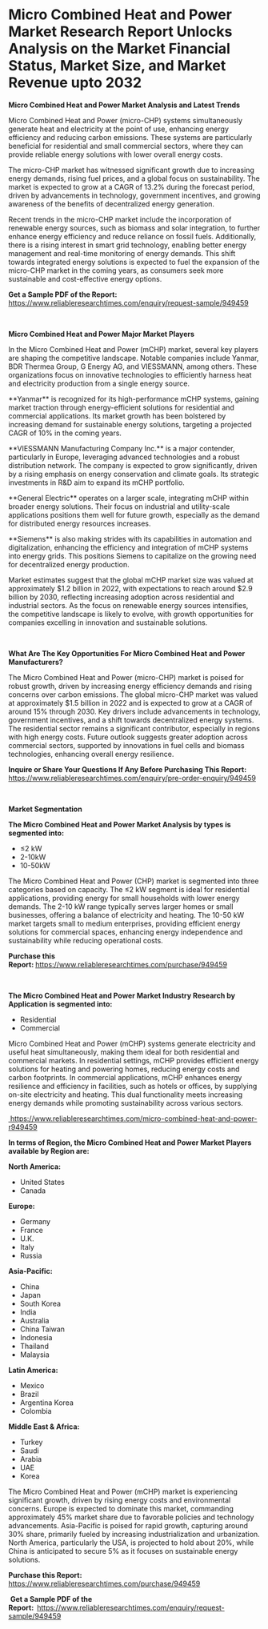 <p><h1>Micro Combined Heat and Power Market Research Report Unlocks Analysis on the Market Financial Status, Market Size, and Market Revenue upto 2032</h1></p><p><strong>Micro Combined Heat and Power Market Analysis and Latest Trends</strong></p>
<p><p>Micro Combined Heat and Power (micro-CHP) systems simultaneously generate heat and electricity at the point of use, enhancing energy efficiency and reducing carbon emissions. These systems are particularly beneficial for residential and small commercial sectors, where they can provide reliable energy solutions with lower overall energy costs. </p><p>The micro-CHP market has witnessed significant growth due to increasing energy demands, rising fuel prices, and a global focus on sustainability. The market is expected to grow at a CAGR of 13.2% during the forecast period, driven by advancements in technology, government incentives, and growing awareness of the benefits of decentralized energy generation.</p><p>Recent trends in the micro-CHP market include the incorporation of renewable energy sources, such as biomass and solar integration, to further enhance energy efficiency and reduce reliance on fossil fuels. Additionally, there is a rising interest in smart grid technology, enabling better energy management and real-time monitoring of energy demands. This shift towards integrated energy solutions is expected to fuel the expansion of the micro-CHP market in the coming years, as consumers seek more sustainable and cost-effective energy options.</p></p>
<p><strong>Get a Sample PDF of the Report:&nbsp;</strong> <a href="https://www.reliableresearchtimes.com/enquiry/request-sample/949459?utm_campaign=2232&utm_medium=2&utm_source=Github&utm_content=ia&utm_term=17042025&utm_id=micro-combined-heat-and-power">https://www.reliableresearchtimes.com/enquiry/request-sample/949459</a></p>
<p>&nbsp;</p>
<p><strong>Micro Combined Heat and Power Major Market Players</strong></p>
<p><p>In the Micro Combined Heat and Power (mCHP) market, several key players are shaping the competitive landscape. Notable companies include Yanmar, BDR Thermea Group, G Energy AG, and VIESSMANN, among others. These organizations focus on innovative technologies to efficiently harness heat and electricity production from a single energy source.</p><p>**Yanmar** is recognized for its high-performance mCHP systems, gaining market traction through energy-efficient solutions for residential and commercial applications. Its market growth has been bolstered by increasing demand for sustainable energy solutions, targeting a projected CAGR of 10% in the coming years.</p><p>**VIESSMANN Manufacturing Company Inc.** is a major contender, particularly in Europe, leveraging advanced technologies and a robust distribution network. The company is expected to grow significantly, driven by a rising emphasis on energy conservation and climate goals. Its strategic investments in R&D aim to expand its mCHP portfolio.</p><p>**General Electric** operates on a larger scale, integrating mCHP within broader energy solutions. Their focus on industrial and utility-scale applications positions them well for future growth, especially as the demand for distributed energy resources increases.</p><p>**Siemens** is also making strides with its capabilities in automation and digitalization, enhancing the efficiency and integration of mCHP systems into energy grids. This positions Siemens to capitalize on the growing need for decentralized energy production.</p><p>Market estimates suggest that the global mCHP market size was valued at approximately $1.2 billion in 2022, with expectations to reach around $2.9 billion by 2030, reflecting increasing adoption across residential and industrial sectors. As the focus on renewable energy sources intensifies, the competitive landscape is likely to evolve, with growth opportunities for companies excelling in innovation and sustainable solutions.</p></p>
<p>&nbsp;</p>
<p><strong>What Are The Key Opportunities For Micro Combined Heat and Power Manufacturers?</strong></p>
<p><p>The Micro Combined Heat and Power (micro-CHP) market is poised for robust growth, driven by increasing energy efficiency demands and rising concerns over carbon emissions. The global micro-CHP market was valued at approximately $1.5 billion in 2022 and is expected to grow at a CAGR of around 15% through 2030. Key drivers include advancements in technology, government incentives, and a shift towards decentralized energy systems. The residential sector remains a significant contributor, especially in regions with high energy costs. Future outlook suggests greater adoption across commercial sectors, supported by innovations in fuel cells and biomass technologies, enhancing overall energy resilience.</p></p>
<p><strong>Inquire or Share Your Questions If Any Before Purchasing This Report:</strong> <a href="https://www.reliableresearchtimes.com/enquiry/pre-order-enquiry/949459?utm_campaign=2232&utm_medium=2&utm_source=Github&utm_content=ia&utm_term=17042025&utm_id=micro-combined-heat-and-power">https://www.reliableresearchtimes.com/enquiry/pre-order-enquiry/949459</a></p>
<p>&nbsp;</p>
<p><strong>Market Segmentation</strong></p>
<p><strong>The Micro Combined Heat and Power Market Analysis by types is segmented into:</strong></p>
<p><ul><li>≤2 kW</li><li>2-10kW</li><li>10-50kW</li></ul></p>
<p><p>The Micro Combined Heat and Power (CHP) market is segmented into three categories based on capacity. The ≤2 kW segment is ideal for residential applications, providing energy for small households with lower energy demands. The 2-10 kW range typically serves larger homes or small businesses, offering a balance of electricity and heating. The 10-50 kW market targets small to medium enterprises, providing efficient energy solutions for commercial spaces, enhancing energy independence and sustainability while reducing operational costs.</p></p>
<p><strong>Purchase this Report:&nbsp;</strong><a href="https://www.reliableresearchtimes.com/purchase/949459?utm_campaign=2232&utm_medium=2&utm_source=Github&utm_content=ia&utm_term=17042025&utm_id=micro-combined-heat-and-power">https://www.reliableresearchtimes.com/purchase/949459</a></p>
<p>&nbsp;</p>
<p><strong>The Micro Combined Heat and Power Market Industry Research by Application is segmented into:</strong></p>
<p><ul><li>Residential</li><li>Commercial</li></ul></p>
<p><p>Micro Combined Heat and Power (mCHP) systems generate electricity and useful heat simultaneously, making them ideal for both residential and commercial markets. In residential settings, mCHP provides efficient energy solutions for heating and powering homes, reducing energy costs and carbon footprints. In commercial applications, mCHP enhances energy resilience and efficiency in facilities, such as hotels or offices, by supplying on-site electricity and heating. This dual functionality meets increasing energy demands while promoting sustainability across various sectors.</p></p>
<p><a href="https://www.reliableresearchtimes.com/micro-combined-heat-and-power-r949459?utm_campaign=2232&utm_medium=2&utm_source=Github&utm_content=ia&utm_term=17042025&utm_id=micro-combined-heat-and-power">&nbsp;https://www.reliableresearchtimes.com/micro-combined-heat-and-power-r949459</a></p>
<p><strong>In terms of Region, the Micro Combined Heat and Power Market Players available by Region are:</strong></p>
<p>
    <p> <strong> North America: </strong>
        <ul>
            <li>United States</li>
            <li>Canada</li>
        </ul>
        </p> 
    <p> <strong> Europe: </strong>
        <ul>
            <li>Germany</li>
            <li>France</li>
            <li>U.K.</li>
            <li>Italy</li>
            <li>Russia</li>
        </ul>
        </p> 
    <p> <strong> Asia-Pacific: </strong>
        <ul>
            <li>China</li>
            <li>Japan</li>
            <li>South Korea</li>
            <li>India</li>
            <li>Australia</li>
            <li>China Taiwan</li>
            <li>Indonesia</li>
            <li>Thailand</li>
            <li>Malaysia</li>
        </ul>
        </p> 
    <p> <strong> Latin America: </strong>
        <ul>
            <li>Mexico</li>
            <li>Brazil</li>
            <li>Argentina Korea</li>
            <li>Colombia</li>
        </ul>
        </p> 
    <p> <strong> Middle East & Africa: </strong>
        <ul>
            <li>Turkey</li>
            <li>Saudi</li>
            <li>Arabia</li>
            <li>UAE</li>
            <li>Korea</li>
        </ul>
    </p>
    </p>
<p><p>The Micro Combined Heat and Power (mCHP) market is experiencing significant growth, driven by rising energy costs and environmental concerns. Europe is expected to dominate this market, commanding approximately 45% market share due to favorable policies and technology advancements. Asia-Pacific is poised for rapid growth, capturing around 30% share, primarily fueled by increasing industrialization and urbanization. North America, particularly the USA, is projected to hold about 20%, while China is anticipated to secure 5% as it focuses on sustainable energy solutions.</p></p>
<p><strong>Purchase this Report: </strong><a href="https://www.reliableresearchtimes.com/purchase/949459?utm_campaign=2232&utm_medium=2&utm_source=Github&utm_content=ia&utm_term=17042025&utm_id=micro-combined-heat-and-power">https://www.reliableresearchtimes.com/purchase/949459</a></p>
<p>&nbsp;<strong>Get a Sample PDF of the Report:&nbsp;&nbsp;</strong><a href="https://www.reliableresearchtimes.com/enquiry/request-sample/949459?utm_campaign=2232&utm_medium=2&utm_source=Github&utm_content=ia&utm_term=17042025&utm_id=micro-combined-heat-and-power">https://www.reliableresearchtimes.com/enquiry/request-sample/949459</a></p>
<p><strong></strong></p>
<p><p></p><p></p><p></p></p>
